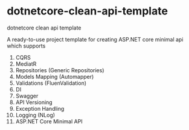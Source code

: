 # dotnetcore-clean-api-template
dotnetcore clean api template

A ready-to-use project template for creating ASP.NET core minimal api which supports 
1.  CQRS
2.  MediatR 
3.  Repositories (Generic Repositories)
4.  Models Mapping (Automapper)
5.  Validations (FluenValidation)
6.  DI 
7.  Swagger 
8.  API Versioning
9.  Exception Handling
10. Logging (NLog)
11. ASP.NET Core Minimal API
